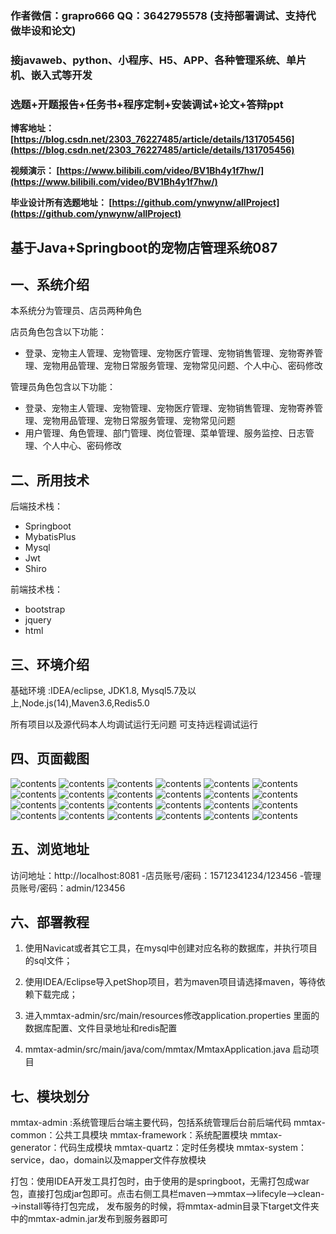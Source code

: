 ### 作者微信：grapro666 QQ：3642795578 (支持部署调试、支持代做毕设和论文)

### 接javaweb、python、小程序、H5、APP、各种管理系统、单片机、嵌入式等开发

### 选题+开题报告+任务书+程序定制+安装调试+论文+答辩ppt

**博客地址：
[https://blog.csdn.net/2303_76227485/article/details/131705456](https://blog.csdn.net/2303_76227485/article/details/131705456)**

**视频演示：
[https://www.bilibili.com/video/BV1Bh4y1f7hw/](https://www.bilibili.com/video/BV1Bh4y1f7hw/)**

**毕业设计所有选题地址：
[https://github.com/ynwynw/allProject](https://github.com/ynwynw/allProject)**

## 基于Java+Springboot的宠物店管理系统087

## 一、系统介绍

本系统分为管理员、店员两种角色

店员角色包含以下功能：

- 登录、宠物主人管理、宠物管理、宠物医疗管理、宠物销售管理、宠物寄养管理、宠物用品管理、宠物日常服务管理、宠物常见问题、个人中心、密码修改

管理员角色包含以下功能：

- 登录、宠物主人管理、宠物管理、宠物医疗管理、宠物销售管理、宠物寄养管理、宠物用品管理、宠物日常服务管理、宠物常见问题
- 用户管理、角色管理、部门管理、岗位管理、菜单管理、服务监控、日志管理、个人中心、密码修改

## 二、所用技术

后端技术栈：

- Springboot
- MybatisPlus
- Mysql
- Jwt
- Shiro

前端技术栈：

- bootstrap
- jquery
- html

## 三、环境介绍

基础环境 :IDEA/eclipse, JDK1.8, Mysql5.7及以上,Node.js(14),Maven3.6,Redis5.0

所有项目以及源代码本人均调试运行无问题 可支持远程调试运行

## 四、页面截图

![contents](./picture/picture1.png)
![contents](./picture/picture2.png)
![contents](./picture/picture3.png)
![contents](./picture/picture4.png)
![contents](./picture/picture5.png)
![contents](./picture/picture6.png)
![contents](./picture/picture7.png)
![contents](./picture/picture8.png)
![contents](./picture/picture9.png)
![contents](./picture/picture10.png)
![contents](./picture/picture11.png)
![contents](./picture/picture12.png)
![contents](./picture/picture13.png)
![contents](./picture/picture14.png)
![contents](./picture/picture15.png)
![contents](./picture/picture16.png)
![contents](./picture/picture17.png)
![contents](./picture/picture18.png)
![contents](./picture/picture19.png)
![contents](./picture/picture20.png)
![contents](./picture/picture21.png)
![contents](./picture/picture22.png)
![contents](./picture/picture23.png)
![contents](./picture/picture24.png)

## 五、浏览地址

访问地址：http://localhost:8081
-店员账号/密码：15712341234/123456
-管理员账号/密码：admin/123456

## 六、部署教程

1. 使用Navicat或者其它工具，在mysql中创建对应名称的数据库，并执行项目的sql文件；

2. 使用IDEA/Eclipse导入petShop项目，若为maven项目请选择maven，等待依赖下载完成；

3. 进入mmtax-admin/src/main/resources修改application.properties 里面的数据库配置、文件目录地址和redis配置

4. mmtax-admin/src/main/java/com/mmtax/MmtaxApplication.java 启动项目

## 七、模块划分

mmtax-admin :系统管理后台端主要代码，包括系统管理后台前后端代码
mmtax-common：公共工具模块
mmtax-framework：系统配置模块
mmtax-generator：代码生成模块
mmtax-quartz：定时任务模块
mmtax-system：service，dao，domain以及mapper文件存放模块

打包：使用IDEA开发工具打包时，由于使用的是springboot，无需打包成war包，直接打包成jar包即可。点击右侧工具栏maven-->mmtax-->lifecyle-->clean-->install等待打包完成，
发布服务的时候，将mmtax-admin目录下target文件夹中的mmtax-admin.jar发布到服务器即可
